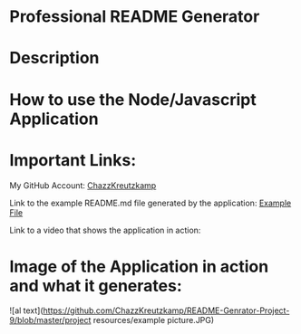 # Professional README Generator

# Description

# How to use the Node/Javascript Application

# Important Links:

My GitHub Account: [ChazzKreutzkamp](https://github.com/ChazzKreutzkamp)

Link to the example README.md file generated by the application: [Example File](https://github.com/ChazzKreutzkamp/README-Generator-Project-9/blob/master/Develop/dist/README.md#description)

Link to a video that shows the application in action:

# Image of the Application in action and what it generates:

![al text](https://github.com/ChazzKreutzkamp/README-Genrator-Project-9/blob/master/project resources/example picture.JPG)
